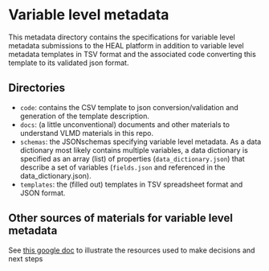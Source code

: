 # Variable level metadata

This metadata directory contains the specifications for variable level metadata submissions to the 
HEAL platform in addition to variable level metadata templates in TSV format and the associated code
converting this template to its validated json format.

## Directories

- `code`: contains the CSV template to json conversion/validation and generation of the template description. 
- `docs`: (a little unconventional) documents and other materials to understand VLMD materials in this repo.
- `schemas`: the JSONschemas specifying variable level metadata. As a data dictionary most likely contains multiple variables, a data dictionary is specified as an array (list) of properties (`data_dictionary.json`) that describe a set of variables (`fields.json` and referenced in the data_dictionary.json). 
- `templates`: the (filled out) templates in TSV spreadsheet format and JSON format. 




## Other sources of materials for variable level metadata

See [this google doc](https://docs.google.com/document/d/1-n7XZayEkj1k7QBwqgqXzAJYCBbEz2fpNqVtuisI2-Y/edit?usp=sharing) to illustrate the resources used to make decisions and 
next steps 